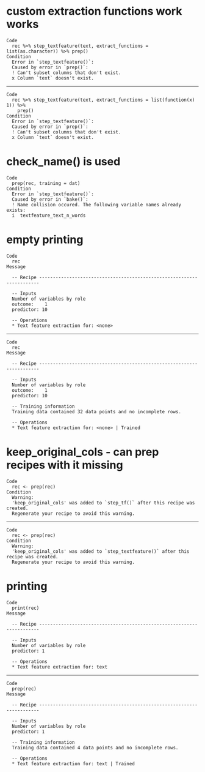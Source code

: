 # custom extraction functions work works

    Code
      rec %>% step_textfeature(text, extract_functions = list(as.character)) %>% prep()
    Condition
      Error in `step_textfeature()`:
      Caused by error in `prep()`:
      ! Can't subset columns that don't exist.
      x Column `text` doesn't exist.

---

    Code
      rec %>% step_textfeature(text, extract_functions = list(function(x) 1)) %>%
        prep()
    Condition
      Error in `step_textfeature()`:
      Caused by error in `prep()`:
      ! Can't subset columns that don't exist.
      x Column `text` doesn't exist.

# check_name() is used

    Code
      prep(rec, training = dat)
    Condition
      Error in `step_textfeature()`:
      Caused by error in `bake()`:
      ! Name collision occured. The following variable names already exists:
      i  textfeature_text_n_words

# empty printing

    Code
      rec
    Message
      
      -- Recipe ----------------------------------------------------------------------
      
      -- Inputs 
      Number of variables by role
      outcome:    1
      predictor: 10
      
      -- Operations 
      * Text feature extraction for: <none>

---

    Code
      rec
    Message
      
      -- Recipe ----------------------------------------------------------------------
      
      -- Inputs 
      Number of variables by role
      outcome:    1
      predictor: 10
      
      -- Training information 
      Training data contained 32 data points and no incomplete rows.
      
      -- Operations 
      * Text feature extraction for: <none> | Trained

# keep_original_cols - can prep recipes with it missing

    Code
      rec <- prep(rec)
    Condition
      Warning:
      'keep_original_cols' was added to `step_tf()` after this recipe was created.
      Regenerate your recipe to avoid this warning.

---

    Code
      rec <- prep(rec)
    Condition
      Warning:
      'keep_original_cols' was added to `step_textfeature()` after this recipe was created.
      Regenerate your recipe to avoid this warning.

# printing

    Code
      print(rec)
    Message
      
      -- Recipe ----------------------------------------------------------------------
      
      -- Inputs 
      Number of variables by role
      predictor: 1
      
      -- Operations 
      * Text feature extraction for: text

---

    Code
      prep(rec)
    Message
      
      -- Recipe ----------------------------------------------------------------------
      
      -- Inputs 
      Number of variables by role
      predictor: 1
      
      -- Training information 
      Training data contained 4 data points and no incomplete rows.
      
      -- Operations 
      * Text feature extraction for: text | Trained

